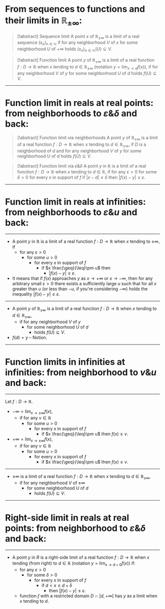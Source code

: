 # From sequences to functions and their limits in $\mathbb{R}_{\pm\infty}$:

>[!abstract] Sequence limit
>A point $x$ of $\mathbb{R}_{\pm\infty}$ is a limit of a real sequence $(x_{n})_{n\in \mathbb{N}}$ 
>if for any neighborhood $V$ of $x$ for some neighborhood $U$ of $+\infty$ holds $(x_{n})_{n\in \mathbb{N}}(U)\subseteq V$.

>[!abstract] Function limit
>A point $y$ of $\mathbb{R}_{\pm \infty}$ is a limit of a real function $f:D\to \mathbb{R}$ when $x$ tending to $d\in \mathbb{R}_{\pm \infty}$ (notation $\displaystyle y = \lim_{x\to d}f(x)$),
>if for any neighborhood $V$ of $y$ for some neighborhood $U$ of $d$ holds $f(U)\subseteq V$. 

---
# Function limit in reals at real points: from neighborhoods to $\varepsilon\&\delta$ and back:

> [!abstract] Function limit via neighborhoods
> A point $y$ of $\mathbb{R}_{\pm \infty}$ is a limit of a real function $f:D\to \mathbb{R}$ when $x$ tending to $d\in \mathbb{R}_{\pm \infty}$,
> if $D$ is a neighborhood of $d$ and for any neighborhood $V$ of $y$ for some neighborhood $U$ of $d$ holds $f(U)\subseteq V$.

>[!abstract] Function limit via $\varepsilon\&\delta$
>A point $y$ in $\mathbb{R}$ is a limit of a real function $f:D\to \mathbb{R}$ when $x$ tending to $d\in \mathbb{R}$, 
>if for any $\varepsilon>0$ for some $\delta>0$ for every $x$ in support of $f$ 
>	if $|x-d|\leq \delta$ then $|f(x)-y|\leq \varepsilon$. 

---
# Function limit in reals at infinities: from neighborhoods to $\varepsilon \& u$ and back:
---
- A point $y$ in $\mathbb{R}$ is a limit of a real function $f: D \to \mathbb{R}$ when $x$ tending to $\pm \infty$, if 
	- for any $\varepsilon >0$ 
		- for some $u>0$ 
			- for every $x$ in support of $f$ 
				- if $x \frac{\geq}{\leq}\pm u$ then 
				    - $|f(x)-y|\leq \varepsilon$.
- It means that if $f(x)$ approaches $y$ as $x \to+\infty$ or $x \to-\infty$, then for any arbitrary small $\varepsilon>0$ there exists a sufficiently large $u$ such that for all $x$ greater than $u$ (or less than   $-u$, if you're considering $-\infty$) holds the inequality $|f(x) - y|\leq \varepsilon$. 
---
- A point $y$ of $\mathbb{R}_{\pm \infty}$ is a limit of a real function $f:D \to \mathbb{R}$ when $x$ tending to $d \in \mathbb{R}_{\pm \infty}$,
	- if for any neighborhood $V$ of $y$ 
		- for some neighborhood $U$ of $d$ 
			- holds $f(U) \subseteq V$.
- $f(d) = y$  –  Notion.
---
# Function limits in infinities at infinities: from neighborhood to $\displaystyle v \& u$ and back:
---
Let $f: D \to \mathbb{R}$.
- $\displaystyle -\infty = \lim_{x\to \pm \infty}f(x),$
	- if for any $v \in \mathbb{R}$ 
		- for some $u>0$
			-  for every $x$ in support of $f$
				- if $x \frac{\geq}{\leq}\pm u$ then $f(x)\geq v$.
- $\displaystyle +\infty = \lim_{x\to \pm \infty}f(x)$,
	- if for any $v \in \mathbb{R}$
		- for some $u>0$ 
			- for every $x$ in support of $f$
				- if $x \frac{\geq}{\leq}\pm u$ then $f(x) \leq v$.
---
- $\pm \infty$ is a limit of a real function $f: D \to \mathbb{R}$ when $x$ tending to $d \in \mathbb{R}_{\pm \infty}$, 
	- if for any neighborhood $V$ of $\pm \infty$
		-  for some neighborhood $U$ of $d$
			- holds $f(U) \subseteq V$.
----
# Right-side limit in reals at real points: from neighborhood to $\varepsilon \& \delta$ and back:
---
- A point $y$ in $R$ is a right-side limit of a real function $f: D \to \mathbb{R}$ when $x$ tending (from right) to $d \in \mathbb{R}$ (notation $\displaystyle y = \lim_{x \to d+0}f(x)$) if:
	- for any $\varepsilon>0$
		- for some $\delta>0$
			- for every $x$ in support of $f$
				- if $d<x \leq d + \delta$
					- then $|f(x) - y| \leq \varepsilon$.
	- function $f$ with a restricted domain $D\ \cap \ ]d, +\infty[$ has $y$ as a limit when $x$ tending to $d$.